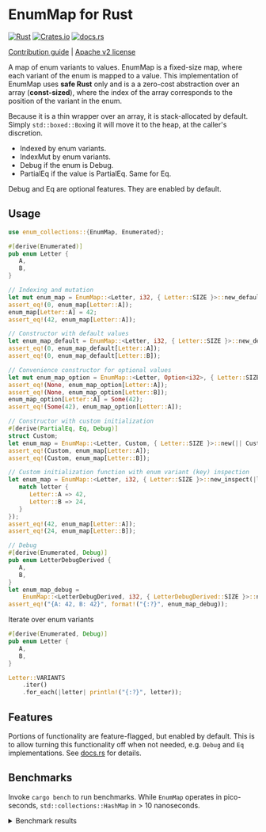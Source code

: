 # EnumMap for Rust
[![Rust](https://github.com/Pscheidl/enum-map/actions/workflows/rust.yml/badge.svg)](https://github.com/Pscheidl/enum-map/actions/workflows/rust.yml)
[![Crates.io](https://img.shields.io/crates/v/enum-collections)](https://crates.io/crates/enum-collections)
[![docs.rs](https://img.shields.io/docsrs/enum-collections)](https://docs.rs/enum-collections/latest/enum_collections/)

[Contribution guide](CONTRIBUTING.md) | [Apache v2 license](LICENSE)


A map of enum variants to values. EnumMap is a fixed-size map, where each variant of the enum is mapped to a value. This implementation of EnumMap uses **safe Rust** only and is a a zero-cost abstraction over an array (**const-sized**), where the index of the array corresponds to the position of the variant in the enum.

Because it is a thin wrapper over an array, it is stack-allocated by default. Simply `std::boxed::Box`ing it will move it to the heap, at the caller's discretion.

- Indexed by enum variants.
- IndexMut by enum variants.
- Debug if the enum is Debug.
- PartialEq if the value is PartialEq. Same for Eq.

Debug and Eq are optional features. They are enabled by default.

## Usage

```rust
use enum_collections::{EnumMap, Enumerated};

#[derive(Enumerated)]
pub enum Letter {
   A,
   B,
}

// Indexing and mutation
let mut enum_map = EnumMap::<Letter, i32, { Letter::SIZE }>::new_default();
assert_eq!(0, enum_map[Letter::A]);
enum_map[Letter::A] = 42;
assert_eq!(42, enum_map[Letter::A]);

// Constructor with default values
let enum_map_default = EnumMap::<Letter, i32, { Letter::SIZE }>::new_default();
assert_eq!(0, enum_map_default[Letter::A]);
assert_eq!(0, enum_map_default[Letter::B]);

// Convenience constructor for optional values
let mut enum_map_option = EnumMap::<Letter, Option<i32>, { Letter::SIZE }>::new_option();
assert_eq!(None, enum_map_option[Letter::A]);
assert_eq!(None, enum_map_option[Letter::B]);
enum_map_option[Letter::A] = Some(42);
assert_eq!(Some(42), enum_map_option[Letter::A]);

// Constructor with custom initialization
#[derive(PartialEq, Eq, Debug)]
struct Custom;
let enum_map = EnumMap::<Letter, Custom, { Letter::SIZE }>::new(|| Custom);
assert_eq!(Custom, enum_map[Letter::A]);
assert_eq!(Custom, enum_map[Letter::B]);

// Custom initialization function with enum variant (key) inspection
let enum_map = EnumMap::<Letter, i32, { Letter::SIZE }>::new_inspect(|letter| {
   match letter {
      Letter::A => 42,
      Letter::B => 24,
   }
});
assert_eq!(42, enum_map[Letter::A]);
assert_eq!(24, enum_map[Letter::B]);

// Debug
#[derive(Enumerated, Debug)]
pub enum LetterDebugDerived {
   A,
   B,
}
let enum_map_debug =
    EnumMap::<LetterDebugDerived, i32, { LetterDebugDerived::SIZE }>::new(|| 42);
assert_eq!("{A: 42, B: 42}", format!("{:?}", enum_map_debug));

```


Iterate over enum variants


```rust
#[derive(Enumerated, Debug)]
pub enum Letter {
   A,
   B,
}

Letter::VARIANTS
    .iter()
    .for_each(|letter| println!("{:?}", letter));
```


## Features

Portions of functionality are feature-flagged, but enabled by default. This is to allow turning this functionality off when not needed, e.g. `Debug` and `Eq` implementations.
See [docs.rs](https://docs.rs/crate/enum-collections/latest/features) for details.

## Benchmarks

Invoke `cargo bench` to run benchmarks. While `EnumMap` operates in pico-seconds, `std::collections::HashMap` in > 10 nanoseconds.

<details>
<summary>Benchmark results</summary>

```
EnumMap get             time:   [221.09 ps 221.59 ps 222.21 ps]
Found 10 outliers among 100 measurements (10.00%)
  5 (5.00%) high mild
  5 (5.00%) high severe

EnumMap insert          time:   [230.05 ps 233.38 ps 236.25 ps]
Found 2 outliers among 100 measurements (2.00%)
  1 (1.00%) high mild
  1 (1.00%) high severe

EnumMap new: default    time:   [852.31 ps 853.28 ps 854.37 ps]
Found 2 outliers among 100 measurements (2.00%)
  1 (1.00%) low mild
  1 (1.00%) high mild

EnumMap new: Option::None
                        time:   [1.7100 ns 1.7110 ns 1.7120 ns]
Found 2 outliers among 100 measurements (2.00%)
  1 (1.00%) high mild
  1 (1.00%) high severe

EnumMap new: provider fn
                        time:   [791.17 ps 792.38 ps 793.65 ps]
Found 7 outliers among 100 measurements (7.00%)
  1 (1.00%) low mild
  4 (4.00%) high mild
  2 (2.00%) high severe

EnumMap new: inspecting provider fn
                        time:   [775.03 ps 776.84 ps 778.92 ps]
Found 8 outliers among 100 measurements (8.00%)
  4 (4.00%) high mild
  4 (4.00%) high severe

std::collections::HashMap get
                        time:   [13.433 ns 13.484 ns 13.543 ns]
Found 8 outliers among 100 measurements (8.00%)
  3 (3.00%) high mild
  5 (5.00%) high severe

std::collections::HashMap insert
                        time:   [14.094 ns 14.107 ns 14.121 ns]
Found 4 outliers among 100 measurements (4.00%)
  1 (1.00%) high mild
  3 (3.00%) high severe

```

</details>
